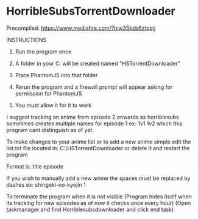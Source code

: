 # HorribleSubsTorrentDownloader

Precompiled: https://www.mediafire.com/?hiw35kzb6ztopjj

INSTRUCTIONS

1. Run the program once

2. A folder in your C: will be created named "HSTorrentDownloader"

3. Place PhantomJS into that folder

4. Rerun the program and a firewall prompt will appear asking for permission for PhantomJS

5. You must allow it for it to work

I suggest tracking an anime from episode 2 onwards as horriblesubs sometimes creates multiple names for episode 1 ex: 1v1 1v2 which this program cant distinguish as of yet.

To make changes to your anime list or to add a new anime simple edit the list.txt file located in: C:\HSTorrentDownloader or delete it and restart the program

Format is: title episode

If you wish to manually add a new anime the spaces must be replaced by dashes ex: shingeki-no-kyojin 1

To terminate the program when it is not visible (Program hides itself when its tracking for new episodes as of now it checks once every hour) (Open taskmanager and find Horriblesubsdownloader and click end task)

